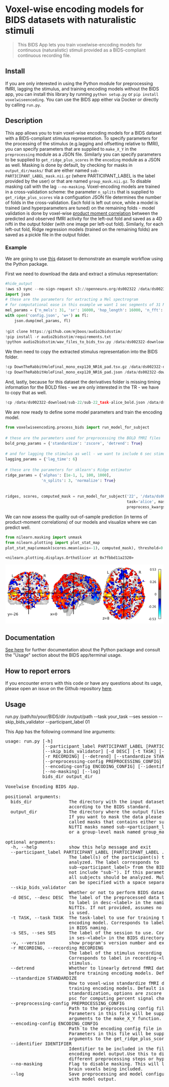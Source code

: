 
# Voxel-wise encoding models for BIDS datasets with naturalistic stimuli
> This BIDS App lets you train voxelwise-encoding models for continuous (naturalistic) stimuli provided as a BIDS-compliant continuous recording file.


## Install

If you are only interested in using the Python module for preprocessing fMRI, lagging the stimulus, and training encoding models without the BIDS app, you can install this library by running `python setup.py` or `pip install voxelwiseencoding`.
You can use the BIDS app either via Docker or directly by calling `run.py`.

## Description

This app allows you to train voxel-wise encoding models for a BIDS dataset with a BIDS-compliant stimulus representation. To specify parameters for the processing of the stimulus (e.g.lagging and offsetting relative to fMRI), you can specify parameters that are supplied to `make_X_Y` in the `preprocessing` module as a JSON file. Similarly you can specify parameters to be supplied to `get_ridge_plus_scores` in the `encoding` module as a JSON as well.
Masking is done by default, by checking for masks in `output_dir/masks/` that are either named `sub-PARTICIPANT_LABEL_mask.nii.gz` (where PARTICIPANT_LABEL is the label provided by the user) or that are named `group_mask.nii.gz`. To disable masking call with the lag `--no-masking`.
Voxel-encoding models are trained in a cross-validation scheme: the parameter `n_splits` that is supplied to `get_ridge_plus_scores` via a configuation JSON file determines the number of folds in the cross-validation. Each fold is left out once, while a model is trained (and hyperparameters are tuned) on the remaining folds - model validation is done by voxel-wise [product moment correlation](https://en.wikipedia.org/wiki/Pearson_correlation_coefficient) between the predicted and observed fMRI activity for the left-out fold and saved as a 4D nifti in the output folder (with one image per left-out fold).
Similarly, for each left-out fold, Ridge regression models (trained on the remaining folds) are saved as a pickle file in the output folder.

### Example

We are going to use [this](https://openneuro.org/datasets/ds002322/versions/1.0.4) dataset to demonstrate an example workflow using the Python package.

First we need to download the data and extract a stimulus representation:


```python
#hide_output
!aws s3 sync --no-sign-request s3://openneuro.org/ds002322 /data/ds002322-download/
import json
# these are the parameters for extracting a Mel spectrogram
# for computational ease in this example we want 1 sec segments of 31 Mel frequencies with a max frequency of * KHz
mel_params = {'n_mels': 31, 'sr': 16000, 'hop_length': 16000, 'n_fft': 16000, 'fmax': 8000}
with open('config.json', 'w+') as fl:
    json.dump(mel_params, fl)

!git clone https://github.com/mjboos/audio2bidsstim/
!pip install -r audio2bidsstim/requirements.txt
!python audio2bidsstim/wav_files_to_bids_tsv.py /data/ds002322-download/stimuli/DownTheRabbitHoleFinal_mono_exp120_NR16_pad.wav -c config.json
```

We then need to copy the extracted stimulus representation into the BIDS folder.

```python
!cp DownTheRabbitHoleFinal_mono_exp120_NR16_pad.tsv.gz /data/ds002322-download/derivatives/task-alice_stim.tsv.gz
!cp DownTheRabbitHoleFinal_mono_exp120_NR16_pad.json /data/ds002322-download/derivatives/sub-22/sub-22_task-alice_stim.json
```

And, lastly, because for this dataset the derivatives folder is missing timing information for the BOLD files - we are only interested in the TR - we have to copy that as well.

```python
!cp /data/ds002322-download/sub-22/sub-22_task-alice_bold.json /data/ds002322-download/derivatives/sub-22/sub-22_task-alice_bold.json 
```

We are now ready to define some model parameters and train the encoding model.

```python
from voxelwiseencoding.process_bids import run_model_for_subject

# these are the parameters used for preprocessing the BOLD fMRI files
bold_prep_params = {'standardize': 'zscore', 'detrend': True}

# and for lagging the stimulus as well - we want to include 6 sec stimulus segments to predict fMRI
lagging_params = {'lag_time': 6}

# these are the parameters for sklearn's Ridge estimator
ridge_params = {'alphas': [1e-1, 1, 100, 1000],
                'n_splits': 3, 'normalize': True}


ridges, scores, computed_mask = run_model_for_subject('22', '/data/ds002322-download/derivatives',
                                                      task='alice', mask='epi', bold_prep_kwargs=bold_prep_params,
                                                      preprocess_kwargs=lagging_params, encoding_kwargs=ridge_params)
```

We can now assess the quality out-of-sample prediction (in terms of product-moment correlations) of our models and visualize where we can predict well.

```python
from nilearn.masking import unmask
from nilearn.plotting import plot_stat_map
plot_stat_map(unmask(scores.mean(axis=-1), computed_mask), threshold=0.1)
```




    <nilearn.plotting.displays.OrthoSlicer at 0x7fbbd11a2320>




![png](docs/images/output_10_1.png)



## Documentation

[See here](https://mjboos.github.io/voxelwiseencoding) for further documentation about the Python package and consult the "Usage" section about the BIDS app/terminal usage.

## How to report errors

If you encounter errors with this code or have any questions about its uage, please open an issue on the Github repository [here](https://github.com/mjboos/voxelwiseencoding/).

## Usage

run.py /path/to/your/BIDS/dir /output/path --task your_task --ses session --skip_bids_validator --participant_label 01

This App has the following command line arguments:
<pre>usage: run.py [-h]
              [--participant_label PARTICIPANT_LABEL [PARTICIPANT_LABEL ...]]
              [--skip_bids_validator] [-d DESC] [-t TASK] [-s SES] [-v]
              [-r RECORDING] [--detrend] [--standardize STANDARDIZE]
              [--preprocessing-config PREPROCESSING_CONFIG]
              [--encoding-config ENCODING_CONFIG] [--identifier IDENTIFIER]
              [--no-masking] [--log]
              bids_dir output_dir

Voxelwise Encoding BIDS App.

positional arguments:
  bids_dir              The directory with the input dataset formatted
                        according to the BIDS standard.
  output_dir            The directory where the output files should be stored.
                        If you want to mask the data please include folder
                        called masks that contains either subject-specific
                        NifTI masks named sub-&lt;participant_label&gt;_mask.nii.gz
                        or a group-level mask named group_mask.nii.gz.

optional arguments:
  -h, --help            show this help message and exit
  --participant_label PARTICIPANT_LABEL [PARTICIPANT_LABEL ...]
                        The label(s) of the participant(s) that should be
                        analyzed. The label corresponds to
                        sub-&lt;participant_label&gt; from the BIDS spec (so it does
                        not include &quot;sub-&quot;). If this parameter is not provided
                        all subjects should be analyzed. Multiple participants
                        can be specified with a space separated list.
  --skip_bids_validator
                        Whether or not to perform BIDS dataset validation
  -d DESC, --desc DESC  The label of the preprocessed data to use. Corresponds
                        to label in desc-&lt;label&gt; in the naming of the BOLD
                        NifTIs. If not provided, assumes no derivative label
                        is used.
  -t TASK, --task TASK  The task-label to use for training the voxel-wise
                        encoding model. Corresponds to label in task-&lt;label&gt;
                        in BIDS naming.
  -s SES, --ses SES     The label of the session to use. Corresponds to label
                        in ses-&lt;label&gt; in the BIDS directory.
  -v, --version         show program&apos;s version number and exit
  -r RECORDING, --recording RECORDING
                        The label of the stimulus recording to use.
                        Corresponds to label in recording-&lt;label&gt; of the
                        stimulus.
  --detrend             Whether to linearly detrend fMRI data voxel-wise
                        before training encoding models. Default is False.
  --standardize STANDARDIZE
                        How to voxel-wise standardize fMRI data before
                        training encoding models. Default is no
                        standardization, options are zscore for z-scoring and
                        psc for computing percent signal change.
  --preprocessing-config PREPROCESSING_CONFIG
                        Path to the preprocessing config file in JSON format.
                        Parameters in this file will be supplied as keyword
                        arguments to the make_X_Y function.
  --encoding-config ENCODING_CONFIG
                        Path to the encoding config file in JSON format.
                        Parameters in this file will be supplied as keyword
                        arguments to the get_ridge_plus_scores function.
  --identifier IDENTIFIER
                        Identifier to be included in the filenames for the
                        encoding model output.Use this to differentiate
                        different preprocessing steps or hyperparameters.
  --no-masking          Flag to disable masking. This will lead to many non-
                        brain voxels being included.
  --log                 Save preprocessing and model configuration together
                        with model output.
</pre>
